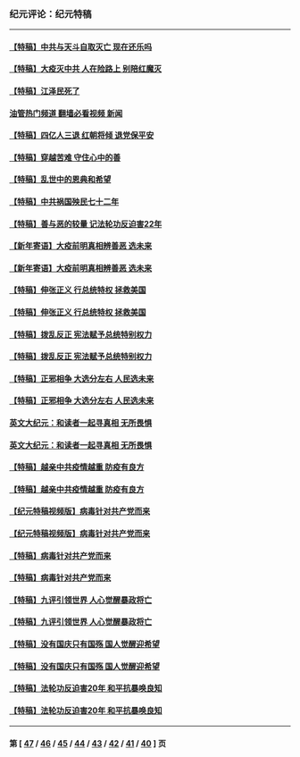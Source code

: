 ### 纪元评论：纪元特稿
---
#### [【特稿】中共与天斗自取灭亡 现在还乐吗](../../pages/nsc424/n13897482.md?01290330) 
#### [【特稿】大疫灭中共 人在险路上 别陪红魔灭](../../pages/nsc424/n13890697.md?01290330) 
#### [【特稿】江泽民死了](../../pages/nsc424/n13876300.md?01290330) 
#### [油管热门频道 翻墙必看视频 新闻](ok?01290330)
#### [【特稿】四亿人三退 红朝将倾 退党保平安](../../pages/nsc424/n13794378.md?01290330) 
#### [【特稿】穿越苦难 守住心中的善](../../pages/nsc424/n13784979.md?01290330) 
#### [【特稿】乱世中的恩典和希望](../../pages/nsc424/n13734687.md?01290330) 
#### [【特稿】中共祸国殃民七十二年](../../pages/nsc424/n13272607.md?01290330) 
#### [【特稿】善与恶的较量 记法轮功反迫害22年](../../pages/nsc424/n13086597.md?01290330) 
#### [【新年寄语】大疫前明真相辨善恶 选未来](../../pages/nsc424/n12660855.md?01290330) 
#### [【新年寄语】大疫前明真相辨善恶 选未来](../../pages/nsc424/n12660855.md?01290330) 
#### [【特稿】伸张正义 行总统特权 拯救美国](../../pages/nsc424/n12616806.md?01290330) 
#### [【特稿】伸张正义 行总统特权 拯救美国](../../pages/nsc424/n12616806.md?01290330) 
#### [【特稿】拨乱反正 宪法赋予总统特别权力](../../pages/nsc424/n12598306.md?01290330) 
#### [【特稿】拨乱反正 宪法赋予总统特别权力](../../pages/nsc424/n12598306.md?01290330) 
#### [【特稿】正邪相争 大选分左右 人民选未来](../../pages/nsc424/n12545208.md?01290330) 
#### [【特稿】正邪相争 大选分左右 人民选未来](../../pages/nsc424/n12545208.md?01290330) 
#### [英文大纪元：和读者一起寻真相 无所畏惧](../../pages/nsc424/n12542027.md?01290330) 
#### [英文大纪元：和读者一起寻真相 无所畏惧](../../pages/nsc424/n12542027.md?01290330) 
#### [【特稿】越亲中共疫情越重 防疫有良方](../../pages/nsc424/n12042989.md?01290330) 
#### [【特稿】越亲中共疫情越重 防疫有良方](../../pages/nsc424/n12042989.md?01290330) 
#### [【纪元特稿视频版】病毒针对共产党而来](../../pages/nsc424/n11977328.md?01290330) 
#### [【纪元特稿视频版】病毒针对共产党而来](../../pages/nsc424/n11977328.md?01290330) 
#### [【特稿】病毒针对共产党而来](../../pages/nsc424/n11928818.md?01290330) 
#### [【特稿】病毒针对共产党而来](../../pages/nsc424/n11928818.md?01290330) 
#### [【特稿】九评引领世界 人心觉醒暴政将亡](../../pages/nsc424/n11660496.md?01290330) 
#### [【特稿】九评引领世界 人心觉醒暴政将亡](../../pages/nsc424/n11660496.md?01290330) 
#### [【特稿】没有国庆只有国殇 国人觉醒迎希望](../../pages/nsc424/n11549354.md?01290330) 
#### [【特稿】没有国庆只有国殇 国人觉醒迎希望](../../pages/nsc424/n11549354.md?01290330) 
#### [【特稿】法轮功反迫害20年 和平抗暴唤良知](../../pages/nsc424/n11389135.md?01290330) 
#### [【特稿】法轮功反迫害20年 和平抗暴唤良知](../../pages/nsc424/n11389135.md?01290330) 

---
#### 第 [ [47](./47.md?01290330) / [46](./46.md?01290330) / [45](./45.md?01290330) / [44](./44.md?01290330) / [43](./43.md?01290330) / [42](./42.md?01290330) / [41](./41.md?01290330) / [40](./40.md?01290330) ] 页
